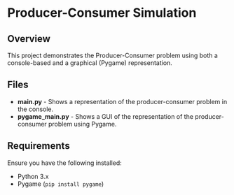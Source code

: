 # Producer-Consumer Simulation

## Overview
This project demonstrates the Producer-Consumer problem using both a console-based and a graphical (Pygame) representation.

## Files
- **main.py** - Shows a representation of the producer-consumer problem in the console.
- **pygame_main.py** - Shows a GUI of the representation of the producer-consumer problem using Pygame.

## Requirements
Ensure you have the following installed:
- Python 3.x
- Pygame (`pip install pygame`)

